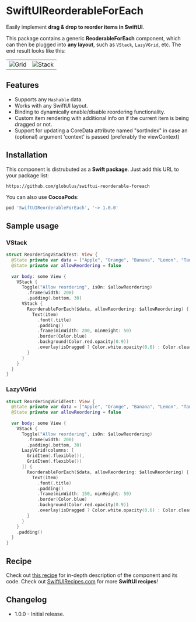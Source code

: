 # SwiftUIReorderableForEach

Easily implement **drag & drop to reorder items in SwiftUI**.

This package contains a generic **ReoderableForEach** component, which can then be plugged into **any layout**, such as `VStack`, `LazyVGrid`, etc. The end result looks like this:

<table style="border: none;">
  <tr>
    <td><img src="https://github.com/globulus/swiftui-reorderable-foreach/blob/main/Images/previewGrid.gif?raw=true" alt="Grid" /></td>
    <td><img src="https://github.com/globulus/swiftui-reorderable-foreach/blob/main/Images/previewStack.gif?raw=true" alt="Stack" /></td>
  </tr> 
</table>

## Features

* Supports any `Hashable` data.
* Works with any SwiftUI layout.
* Binding to dynamically enable/disable reordering functionality.
* Custom item rendering with additional info on if the current item is being dragged or not.
* Support for updating a CoreData attribute named "sortIndex" in case an (optional) argument 'context' is passed (preferably the viewContext)

## Installation

This component is distrubuted as a **Swift package**. Just add this URL to your package list:

```text
https://github.com/globulus/swiftui-reorderable-foreach
```

You can also use **CocoaPods**:

```ruby
pod 'SwiftUIReorderableForEach', '~> 1.0.0'
```

## Sample usage

### VStack

```swift
struct ReorderingVStackTest: View {
  @State private var data = ["Apple", "Orange", "Banana", "Lemon", "Tangerine"]
  @State private var allowReordering = false
  
  var body: some View {
    VStack {
      Toggle("Allow reordering", isOn: $allowReordering)
        .frame(width: 200)
        .padding(.bottom, 30)
      VStack {
        ReorderableForEach($data, allowReordering: $allowReordering) { item, isDragged in
          Text(item)
            .font(.title)
            .padding()
            .frame(minWidth: 200, minHeight: 50)
            .border(Color.blue)
            .background(Color.red.opacity(0.9))
            .overlay(isDragged ? Color.white.opacity(0.6) : Color.clear)
        }
      }
    }
  }
}
```

### LazyVGrid

```swift
struct ReorderingVGridTest: View {
  @State private var data = ["Apple", "Orange", "Banana", "Lemon", "Tangerine"]
  @State private var allowReordering = false
  
  var body: some View {
    VStack {
      Toggle("Allow reordering", isOn: $allowReordering)
        .frame(width: 200)
        .padding(.bottom, 30)
      LazyVGrid(columns: [
        GridItem(.flexible()),
        GridItem(.flexible())
      ]) {
        ReorderableForEach($data, allowReordering: $allowReordering) { item, isDragged in
          Text(item)
            .font(.title)
            .padding()
            .frame(minWidth: 150, minHeight: 50)
            .border(Color.blue)
            .background(Color.red.opacity(0.9))
            .overlay(isDragged ? Color.white.opacity(0.6) : Color.clear)
        }
      }
    }
    .padding()
  }
}
```

## Recipe

Check out [this recipe](https://swiftuirecipes.com/blog/swiftui-drag-to-reorder-foreach-stack-grid) for in-depth description of the component and its code. Check out [SwiftUIRecipes.com](https://swiftuirecipes.com) for more **SwiftUI recipes**!

## Changelog

* 1.0.0 - Initial release.
